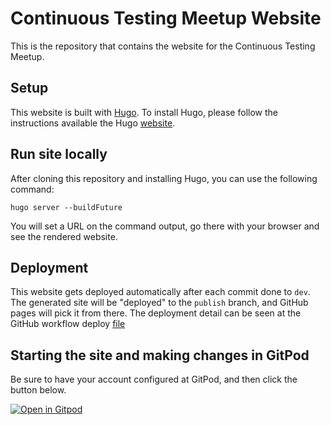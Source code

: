 # Continuous Testing Meetup Website

This is the repository that contains the website for the Continuous Testing Meetup.

## Setup
This website is built with [Hugo](https://gohugo.io/). To install Hugo, please 
follow the instructions available the Hugo [website](https://gohugo.io/getting-started/installing).

## Run site locally

After cloning this repository and installing Hugo, you can use the following command:
```
hugo server --buildFuture
```
You will set a URL on the command output, go there with your browser and see the
rendered website.

## Deployment
This website gets deployed automatically after each commit done to `dev`. The generated
site will be "deployed" to the `publish` branch, and GitHub pages will pick it from there.
The deployment detail can be seen at the GitHub workflow deploy [file](.github/workflows/deploy.yml)

## Starting the site and making changes in GitPod
Be sure to have your account configured at GitPod, and then click the button below.


[![Open in Gitpod](https://gitpod.io/button/open-in-gitpod.svg)](https://gitpod.io/#https://github.com/continuoustestingmeetup/continuoustestingmeetup.github.io)
